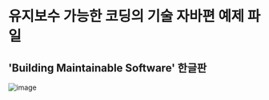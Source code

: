 # 유지보수 가능한 코딩의 기술 자바편 예제 파일
## 'Building Maintainable Software' 한글판

![image](http://bookimg.gilbut.co.kr/book/BN001635/rn_zoom_BN001635.jpg)
